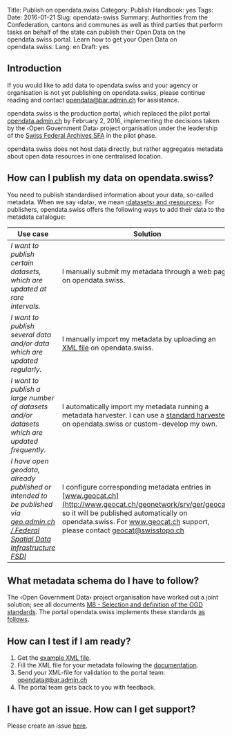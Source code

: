 Title: Publish on opendata.swiss
Category: Publish
Handbook: yes
Tags:
Date: 2016-01-21
Slug: opendata-swiss
Summary: Authorities from the Confederation, cantons and communes as well as third parties that perform tasks on behalf of the state can publish their Open Data on the opendata.swiss portal. Learn how to get your Open Data on opendata.swiss.
Lang: en
Draft: yes


## Introduction
If you would like to add data to opendata.swiss and your agency or organisation is not yet publishing on opendata.swiss, please continue reading and contact opendata@bar.admin.ch for assistance.

opendata.swiss is the production portal, which replaced the pilot portal [opendata.admin.ch](http://opendata.admin.ch) by February 2, 2016, implementing the decisions taken by the ‹Open Government Data› project organisation under the leadership of the [Swiss Federal Archives SFA](http://www.bar.admin.ch/themen/01648/01968/index.html?lang=en) in the pilot phase.

opendata.swiss does not host data directly, but rather aggregates metadata about open data resources in one centralised location. 

## How can I publish my data on opendata.swiss?
You need to publish standardised information about your data, so-called metadata. When we say ‹data›, we mean [‹datasets› and ‹resources›](http://docs.ckan.org/en/ckan-1.8/domain-model.html#overview).
For publishers, opendata.swiss offers the following ways to add their data to the metadata catalogue:

| Use case                            | Solution          |
|-------------------------------------|-------------------| 
| _I want to publish certain datasets, which are updated at rare intervals._  | I manually submit my metadata through a web page on opendata.swiss. | 
| _I want to publish several data and/or data which are updated regularly._ | I manually import my metadata by uploading an [XML file](http://dcat-ap-switzerland.readthedocs.org/en/latest/upload.html) on opendata.swiss.  | 
| _I want to publish a large number of datasets and/or datasets which are updated frequently._  | I automatically import my metadata running a metadata harvester. I can use a [standard harvester](http://dcat-ap-switzerland.readthedocs.org/en/latest/harvester.html) on opendata.swiss or custom-develop my own.  | 
| _I have open geodata, already published or intended to be published via [geo.admin.ch / Federal Spatial Data Infrastructure FSDI](http://www.geo.admin.ch/internet/geoportal/en/home/geoadmin/mission/bgdi.html)_  | I configure corresponding metadata entries in [www.geocat.ch](http://www.geocat.ch/geonetwork/srv/ger/geocat), so it will be published automatically on opendata.swiss. For www.geocat.ch support, please contact geocat@swisstopo.ch | 

## What metadata schema do I have to follow?
The ‹Open Government Data› project organisation have worked out a joint solution; see all documents [M8 - Selection and definition of the OGD standards](http://www.egovernment.ch/umsetzung/00881/00883/01112/index.html?lang=en). The portal opendata.swiss implements these standards [as follows](http://dcat-ap-switzerland.readthedocs.org/en/latest/). 

## How can I test if I am ready?

1. Get the [example XML file](https://github.com/ogdch/dcat-ap-docs/blob/master/ogdch_dcatap_import.rdf).
2. Fill the XML file for your metadata following the [documentation](http://dcat-ap-switzerland.readthedocs.org/en/latest/dcat-ap-format.html).
3. Send your XML-file for validation to the portal team: opendata@bar.admin.ch 
4. The portal team gets back to you with feedback.

## I have got an issue. How can I get support?
Please create an issue [here](https://github.com/ogdch/dcat-ap-docs/issues).
